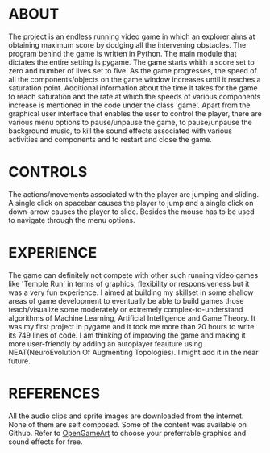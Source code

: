 # ABOUT
The project is an endless running video game in which an explorer aims at obtaining maximum score by dodging all the intervening obstacles. The program behind the game is written in Python. The main module that dictates the entire setting is pygame. The game starts whith a score set to zero and number of lives set to five. As the game progresses, the speed of all the components/objects on the game window increases until it reaches a saturation point. Additional information about the time it takes for the game to reach saturation and the rate at which the speeds of various components increase is mentioned in the code under the class 'game'. Apart from the graphical user interface that enables the user to control the player, there are various menu options to pause/unpause the game, to pause/unpause the background music, to kill the sound effects associated with various activities and components and to restart and close the game.

# CONTROLS
The actions/movements associated with the player are jumping and sliding. A single click on spacebar causes the player to jump and a single click on down-arrow causes the player to slide. Besides the mouse has to be used to navigate through the menu options.

# EXPERIENCE
The game can definitely not compete with other such running video games like 'Temple Run' in terms of graphics, flexibility or responsiveness but it was a very fun experience. I aimed at building my skillset in some shallow areas of game development to eventually be able to build games those teach/visualize some moderately or extremely complex-to-understand algorithms of Machine Learning, Artificial Intelligence and Game Theory. It was my first project in pygame and it took me more than 20 hours to write its 749 lines of code. I am thinking of improving the game and making it more user-friendly by adding an autoplayer feauture using NEAT(NeuroEvolution Of Augmenting Topologies). I might add it in the near future.

# REFERENCES
All the audio clips and sprite images are downloaded from the internet. None of them are self composed. Some of the content was available on Github. Refer to [OpenGameArt](https://opengameart.org/) to choose your preferrable graphics and sound effects for free.
